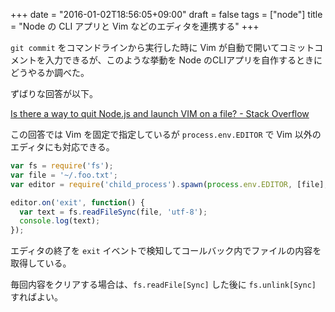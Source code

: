 +++
date = "2016-01-02T18:56:05+09:00"
draft = false
tags = ["node"]
title = "Node の CLI アプリと Vim などのエディタを連携する"
+++

`git commit` をコマンドラインから実行した時に Vim が自動で開いてコミットコメントを入力できるが、このような挙動を Node のCLIアプリを自作するときにどうやるか調べた。

<!--more-->

ずばりな回答が以下。

[Is there a way to quit Node.js and launch VIM on a file? - Stack Overflow](http://stackoverflow.com/questions/15726004/is-there-a-way-to-quit-node-js-and-launch-vim-on-a-file)

この回答では Vim を固定で指定しているが `process.env.EDITOR` で Vim 以外のエディタにも対応できる。

```javascript
var fs = require('fs');
var file = '~/.foo.txt';
var editor = require('child_process').spawn(process.env.EDITOR, [file], {stdio: 'inherit'});

editor.on('exit', function() {
  var text = fs.readFileSync(file, 'utf-8');
  console.log(text);
});
```

エディタの終了を `exit` イベントで検知してコールバック内でファイルの内容を取得している。

毎回内容をクリアする場合は、`fs.readFile[Sync]` した後に `fs.unlink[Sync]` すればよい。


